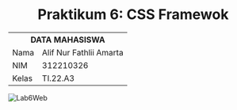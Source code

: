 <h1 align="center">Praktikum 6: CSS Framewok</h1>

<table align="center">
  <tr>
    <th colspan="2">DATA MAHASISWA</th>
  </tr>
  <tr>
    <td>Nama</td>
    <td>Alif Nur Fathlii Amarta</td>
  </tr>
  <tr>
    <td>NIM</td>
    <td>312210326</td>
  </tr>
  <tr>
    <td>Kelas</td>
    <td>TI.22.A3</td>
  </tr>
</table>

![Lab6Web](https://github.com/alifamarta/Praktikum-PemogramanWeb/assets/115516820/c9e70c18-a795-4173-8a97-b763964689bc)
